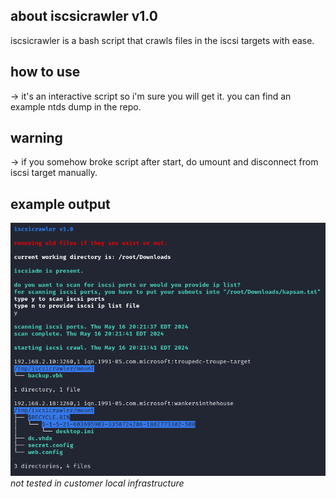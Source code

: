## about iscsicrawler v1.0
iscsicrawler is a bash script that crawls files in the iscsi targets with ease.

## how to use
-> it's an interactive script so i'm sure you will get it. you can find an example ntds dump in the repo.

## warning
-> if you somehow broke script after start, do umount and disconnect from iscsi target manually.

## example output
![](https://raw.githubusercontent.com/crosscutsaw/iscsicrawler/main/1111.PNG)
*not tested in customer local infrastructure*
